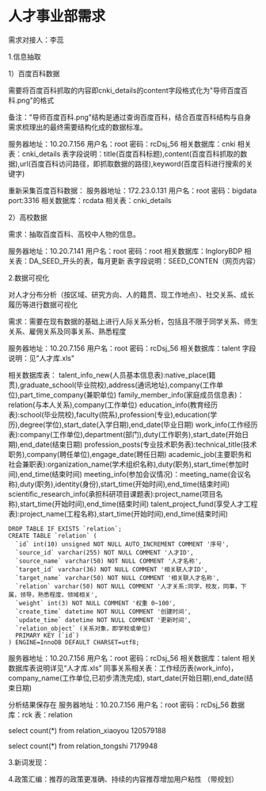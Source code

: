 # 人才事业部需求

需求对接人：李蕊

1.信息抽取

1）百度百科数据

需要将百度百科抓取的内容即cnki_details的content字段格式化为"导师百度百科.png"的格式

备注："导师百度百科.png"结构是通过查询百度百科，结合百度百科结构与自身需求梳理出的最终需要结构化成的数据标准。


服务器地址：10.20.7.156
用户名：root
密码：rcDsj_56
相关数据库：cnki
相关表：cnki_details
表字段说明：title(百度百科标题),content(百度百科抓取的数据),url(百度百科访问路径，即抓取数据的路径),keyword(百度百科进行搜索的关键字)


重新采集百度百科数据：
服务器地址：172.23.0.131
用户名：root
密码：bigdata
port:3316
相关数据库：rcdata
相关表：cnki_details



2）高校数据

需求：抽取百度百科、高校中人物的信息。

服务器地址：10.20.7.141 
用户名：root
密码：root
相关数据库：IngloryBDP
相关表：DA_SEED_开头的表，每月更新
表字段说明：SEED_CONTEN（网页内容）

2.数据可视化

对人才分布分析（按区域、研究方向、人的籍贯、现工作地点）、社交关系、成长履历等进行数据可视化

需求：需要在现有数据的基础上进行人际关系分析，包括且不限于同学关系、师生关系、雇佣关系及同事关系、熟悉程度

服务器地址：10.20.7.156
用户名：root
密码：rcDsj_56
相关数据库：talent
字段说明：见"人才库.xls"


相关数据库表：
talent_info_new(人员基本信息表):native_place(籍贯),graduate_school(毕业院校),address(通讯地址),company(工作单位),part_time_company(兼职单位)
family_member_info(家庭成员信息表)：relation(与本人关系),company(工作单位)
education_info(教育经历表):school(毕业院校),faculty(院系),profession(专业),education(学历),degree(学位),start_date(入学日期),end_date(毕业日期)
work_info(工作经历表):company(工作单位),department(部门),duty(工作职务),start_date(开始日期),end_date(结束日期)
profession_posts(专业技术职务表):technical_title(技术职务),company(聘任单位),engage_date(聘任日期)
academic_job(主要职务和社会兼职表):organization_name(学术组织名称),duty(职务),start_time(参加时间),end_time(结束时间)
meeting_info(参加会议情况)：meeting_name(会议名称),duty(职务),identity(身份),start_time(开始时间),end_time(结束时间)
scientific_research_info(承担科研项目课题表):project_name(项目名称),start_time(开始时间),end_time(结束时间)
talent_project_fund(享受人才工程表):project_name(工程名称),start_time(开始时间),end_time(结束时间)

    
    DROP TABLE IF EXISTS `relation`;
    CREATE TABLE `relation` (
      `id` int(10) unsigned NOT NULL AUTO_INCREMENT COMMENT '序号',
      `source_id` varchar(255) NOT NULL COMMENT '人才ID',
      `source_name` varchar(50) NOT NULL COMMENT '人才名称',
      `target_id` varchar(36) NOT NULL COMMENT '相关联人才ID',
      `target_name` varchar(50) NOT NULL COMMENT '相关联人才名称',
      `relation` varchar(50) NOT NULL COMMENT '人才关系:同学，校友，同事，下属，领导，熟悉程度，领域相关',
      `weight` int(3) NOT NULL COMMENT '权重 0~100',
      `create_time` datetime NOT NULL COMMENT '创建时间',
      `update_time` datetime NOT NULL COMMENT '更新时间',
      `relation_object` (关系对象，即学校或单位)
      PRIMARY KEY (`id`)
    ) ENGINE=InnoDB DEFAULT CHARSET=utf8;


服务器地址：10.20.7.156
用户名：root
密码：rcDsj_56
相关数据库：talent
相关数据库表说明详见“人才库.xls”
同事关系相关表：工作经历表(work_info)，company_name(工作单位,已初步清洗完成), start_date(开始日期),end_date(结束日期)


分析结果保存在
服务器地址：10.20.7.156
用户名：root
密码：rcDsj_56
数据库：rck
表：relation


select count(*) from relation_xiaoyou
120579188

select count(*) from relation_tongshi
7179948



3.新词发现：


4.政策汇编：推荐的政策更准确、持续的内容推荐增加用户粘性
 （带规划）